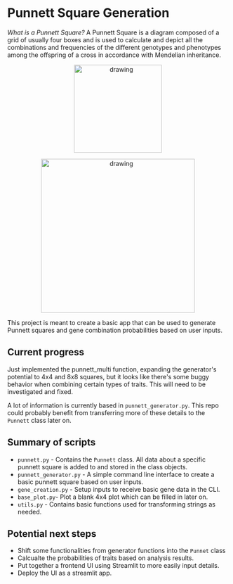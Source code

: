 # Punnett Square Generation
_What is a Punnett Square?_ A Punnett Square is a diagram composed of a grid of usually four boxes and is used to calculate and depict all the combinations and frequencies of the different genotypes and phenotypes among the offspring of a cross in accordance with Mendelian inheritance.

<p align="center">
<img src="https://github.com/J-Cancelliere/punnett-square-generator/blob/readme-updates/images/example_square1.jpg" alt="drawing" style="width:200px;"/>
</p>

<p align="center">
<img src="https://github.com/J-Cancelliere/punnett-square-generator/blob/readme-updates/images/example_square2.jpg" alt="drawing" style="width:350px;" class = "center"/>
</p>

This project is meant to create a basic app that can be used to generate Punnett squares and gene combination probabilities based on user inputs.

## Current progress
Just implemented the punnett_multi function, expanding the generator's potential to 4x4 and 8x8 squares, but it looks like there's some buggy behavior when combining certain types of traits. This will need to be investigated and fixed.

A lot of information is currently based in `punnett_generator.py`. This repo could probably benefit from transferring more of these details to the `Punnett` class later on.

## Summary of scripts
- `punnett.py` - Contains the `Punnett` class. All data about a specific punnett square is added to and stored in the class objects.
- `punnett_generator.py` - A simple command line interface to create a basic punnett square based on user inputs.
- `gene_creation.py` - Setup inputs to receive basic gene data in the CLI.
- `base_plot.py`- Plot a blank 4x4 plot which can be filled in later on.
- `utils.py` - Contains basic functions used for transforming strings as needed.

## Potential next steps
- Shift some functionalities from generator functions into the `Punnet` class
- Calcualte the probabilities of traits based on analysis results.
- Put together a frontend UI using Streamlit to more easily input details.
- Deploy the UI as a streamlit app.
